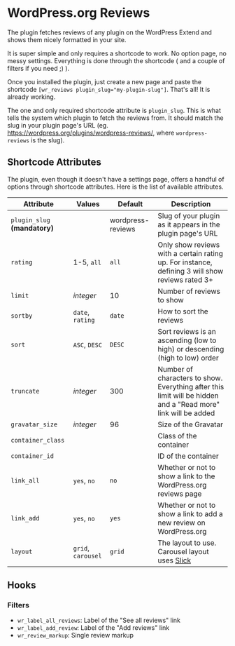 # WordPress.org Reviews

The plugin fetches reviews of any plugin on the WordPress Extend and shows them nicely formatted in your site.

It is super simple and only requires a shortcode to work. No option page, no messy settings. Everything is done through the shortcode ( and a couple of filters if you need ;) ).

Once you installed the plugin, just create a new page and paste the shortcode `[wr_reviews plugin_slug="my-plugin-slug"]`. That's all! It is already working.

The one and only required shortcode attribute is `plugin_slug`. This is what tells the system which plugin to fetch the reviews from. It should match the slug in your plugin page's URL (eg. https://wordpress.org/plugins/wordpress-reviews/, where `wordpress-reviews` is the slug).

## Shortcode Attributes

The plugin, even though it doesn't have a settings page, offers a handful of options through shortcode attributes. Here is the list of available attributes.

| Attribute                     | Values            | Default           | Description                                                                                                   |
|-------------------------------|-------------------|-------------------|---------------------------------------------------------------------------------------------------------------|
| `plugin_slug` **(mandatory)** |                   | wordpress-reviews | Slug of your plugin as it appears in the plugin page's URL                                                    |
| `rating`                      | 1-5, `all`        | `all`             | Only show reviews with a certain rating up. For instance, defining 3 will show reviews rated 3+               |
| `limit`                       | *integer*         | 10                | Number of reviews to show                                                                                     |
| `sortby`                      | `date`, `rating`  | `date`            | How to sort the reviews                                                                                       |
| `sort`                        | `ASC`, `DESC`     | `DESC`            | Sort reviews is an ascending (low to high) or descending (high to low) order                                  |
| `truncate`                    | *integer*         | 300               | Number of characters to show. Everything after this limit will be hidden and a "Read more" link will be added |
| `gravatar_size`               | *integer*         | 96                | Size of the Gravatar                                                                                          |
| `container_class`             |                   |                   | Class of the container                                                                                        |
| `container_id`                |                   |                   | ID of the container                                                                                           |
| `link_all`                    | `yes`, `no`       | `no`              | Whether or not to show a link to the WordPress.org reviews page                                               |
| `link_add`                    | `yes`, `no`       | `yes`             | Whether or not to show a link to add a new review on WordPress.org                                            |
| `layout`                      | `grid`, `carousel`| `grid`            | The layout to use. Carousel layout uses [Slick](http://kenwheeler.github.io/slick/)                           |

## Hooks

### Filters

- `wr_label_all_reviews`: Label of the "See all reviews" link
- `wr_label_add_review`: Label of the "Add reviews" link
- `wr_review_markup`: Single review markup